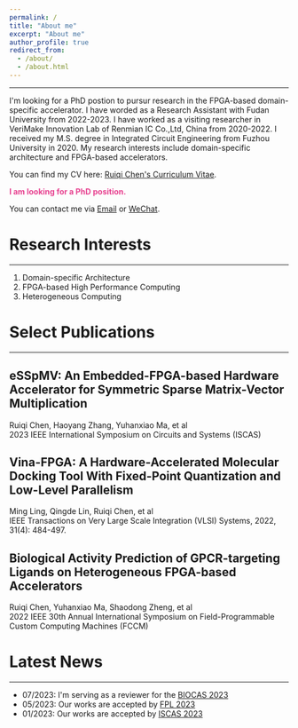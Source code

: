 ```yaml
---
permalink: /
title: "About me"
excerpt: "About me"
author_profile: true
redirect_from: 
  - /about/
  - /about.html
---
```


------

I'm looking for a PhD postion to pursur research in the FPGA-based domain-specific accelerator. I have worded as a Research Assistant with Fudan University from 2022-2023. I have worked as a visiting researcher in VeriMake Innovation Lab of Renmian IC Co.,Ltd, China from 2020-2022. I received my M.S. degree in Integrated Circuit Engineering from Fuzhou University in 2020. My research interests include domain-specific architecture and FPGA-based accelerators.

You can find my CV here: [Ruiqi Chen's Curriculum Vitae]().

<font color="#E74290"><b> I am looking for a PhD position. </b></font>  

You can contact me via [Email](mailto:rickychen@verimake.com) or [WeChat](../images/wechat.png).
   
Research Interests
======
------

1. Domain-specific Architecture
1. FPGA-based High Performance Computing 
1. Heterogeneous Computing

Select Publications
======
------

eSSpMV: An Embedded-FPGA-based Hardware Accelerator for Symmetric Sparse Matrix-Vector Multiplication
------
Ruiqi Chen, Haoyang Zhang, Yuhanxiao Ma, et al<br>
2023 IEEE International Symposium on Circuits and Systems (ISCAS)

Vina-FPGA: A Hardware-Accelerated Molecular Docking Tool With Fixed-Point Quantization and Low-Level Parallelism
------
Ming Ling, Qingde Lin, Ruiqi Chen, et al<br>
IEEE Transactions on Very Large Scale Integration (VLSI) Systems, 2022, 31(4): 484-497.

Biological Activity Prediction of GPCR-targeting Ligands on Heterogeneous FPGA-based Accelerators
------
Ruiqi Chen, Yuhanxiao Ma, Shaodong Zheng, et al<br>
2022 IEEE 30th Annual International Symposium on Field-Programmable Custom Computing Machines (FCCM)

Latest News 
======
------

- 07/2023: I'm serving as a reviewer for the [BIOCAS 2023](https://2023.ieee-biocas.org/)
- 05/2023: Our works are accepted by [FPL 2023](https://2023.fpl.org/)
- 01/2023: Our works are accepted by [ISCAS 2023](https://iscas2023.org/)

